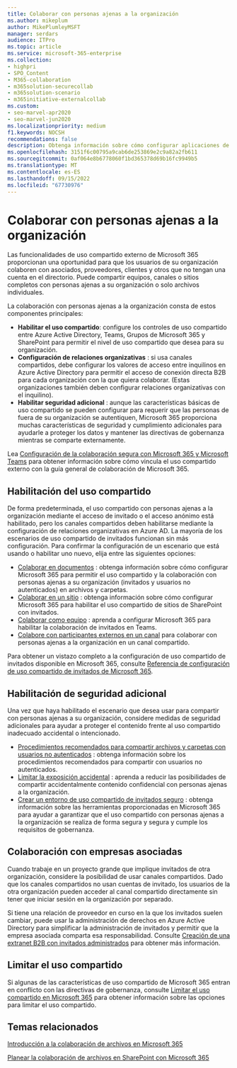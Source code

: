 ```yaml
---
title: Colaborar con personas ajenas a la organización
ms.author: mikeplum
author: MikePlumleyMSFT
manager: serdars
audience: ITPro
ms.topic: article
ms.service: microsoft-365-enterprise
ms.collection:
- highpri
- SPO_Content
- M365-collaboration
- m365solution-securecollab
- m365solution-scenario
- m365initiative-externalcollab
ms.custom:
- seo-marvel-apr2020
- seo-marvel-jun2020
ms.localizationpriority: medium
f1.keywords: NOCSH
recommendations: false
description: Obtenga información sobre cómo configurar aplicaciones de Microsoft 365 como Teams, OneDrive y SharePoint para la colaboración con personas ajenas a su organización.
ms.openlocfilehash: 3151f6c00795a9cab6de253869e2c9a82a2fb611
ms.sourcegitcommit: 0af064e8b6778060f1bd365378d69b16fc9949b5
ms.translationtype: MT
ms.contentlocale: es-ES
ms.lasthandoff: 09/15/2022
ms.locfileid: "67730976"
---
```

# <a name="collaborating-with-people-outside-your-organization"></a>Colaborar con personas ajenas a la organización

Las funcionalidades de uso compartido externo de Microsoft 365 proporcionan una oportunidad para que los usuarios de su organización colaboren con asociados, proveedores, clientes y otros que no tengan una cuenta en el directorio. Puede compartir equipos, canales o sitios completos con personas ajenas a su organización o solo archivos individuales.

La colaboración con personas ajenas a la organización consta de estos componentes principales:

- **Habilitar el uso compartido**: configure los controles de uso compartido entre Azure Active Directory, Teams, Grupos de Microsoft 365 y SharePoint para permitir el nivel de uso compartido que desea para su organización.
- **Configuración de relaciones organizativas** : si usa canales compartidos, debe configurar los valores de acceso entre inquilinos en Azure Active Directory para permitir el acceso de conexión directa B2B para cada organización con la que quiera colaborar. (Estas organizaciones también deben configurar relaciones organizativas con el inquilino).
- **Habilitar seguridad adicional** : aunque las características básicas de uso compartido se pueden configurar para requerir que las personas de fuera de su organización se autentiquen, Microsoft 365 proporciona muchas características de seguridad y cumplimiento adicionales para ayudarle a proteger los datos y mantener las directivas de gobernanza mientras se comparte externamente.

Lea [Configuración de la colaboración segura con Microsoft 365 y Microsoft Teams](/microsoft-365/solutions/setup-secure-collaboration-with-teams) para obtener información sobre cómo vincula el uso compartido externo con la guía general de colaboración de Microsoft 365.

## <a name="enable-sharing"></a>Habilitación del uso compartido

De forma predeterminada, el uso compartido con personas ajenas a la organización mediante el acceso de invitado o el acceso anónimo está habilitado, pero los canales compartidos deben habilitarse mediante la configuración de relaciones organizativas en Azure AD. La mayoría de los escenarios de uso compartido de invitados funcionan sin más configuración. Para confirmar la configuración de un escenario que está usando o habilitar uno nuevo, elija entre las siguientes opciones:

- [Colaborar en documentos](collaborate-on-documents.md) : obtenga información sobre cómo configurar Microsoft 365 para permitir el uso compartido y la colaboración con personas ajenas a su organización (invitados y usuarios no autenticados) en archivos y carpetas.
- [Colaborar en un sitio](collaborate-in-site.md) : obtenga información sobre cómo configurar Microsoft 365 para habilitar el uso compartido de sitios de SharePoint con invitados.
- [Colaborar como equipo](collaborate-as-team.md) : aprenda a configurar Microsoft 365 para habilitar la colaboración de invitados en Teams.
- [Colabore con participantes externos en un canal](/microsoft-365/solutions/collaborate-teams-direct-connect) para colaborar con personas ajenas a la organización en un canal compartido.

Para obtener un vistazo completo a la configuración de uso compartido de invitados disponible en Microsoft 365, consulte [Referencia de configuración de uso compartido de invitados de Microsoft 365](microsoft-365-guest-settings.md).

## <a name="enable-additional-security"></a>Habilitación de seguridad adicional

Una vez que haya habilitado el escenario que desea usar para compartir con personas ajenas a su organización, considere medidas de seguridad adicionales para ayudar a proteger el contenido frente al uso compartido inadecuado accidental o intencionado.

- [Procedimientos recomendados para compartir archivos y carpetas con usuarios no autenticados](best-practices-anonymous-sharing.md) : obtenga información sobre los procedimientos recomendados para compartir con usuarios no autenticados.
- [Limitar la exposición accidental](share-limit-accidental-exposure.md) : aprenda a reducir las posibilidades de compartir accidentalmente contenido confidencial con personas ajenas a la organización.
- [Crear un entorno de uso compartido de invitados seguro](create-secure-guest-sharing-environment.md) : obtenga información sobre las herramientas proporcionadas en Microsoft 365 para ayudar a garantizar que el uso compartido con personas ajenas a la organización se realiza de forma segura y segura y cumple los requisitos de gobernanza.

## <a name="collaborate-with-partner-companies"></a>Colaboración con empresas asociadas

Cuando trabaje en un proyecto grande que implique invitados de otra organización, considere la posibilidad de usar canales compartidos. Dado que los canales compartidos no usan cuentas de invitado, los usuarios de la otra organización pueden acceder al canal compartido directamente sin tener que iniciar sesión en la organización por separado.

Si tiene una relación de proveedor en curso en la que los invitados suelen cambiar, puede usar la administración de derechos en Azure Active Directory para simplificar la administración de invitados y permitir que la empresa asociada comparta esa responsabilidad. Consulte [Creación de una extranet B2B con invitados administrados](b2b-extranet.md) para obtener más información.

## <a name="limit-sharing"></a>Limitar el uso compartido

Si algunas de las características de uso compartido de Microsoft 365 entran en conflicto con las directivas de gobernanza, consulte [Limitar el uso compartido en Microsoft 365](microsoft-365-limit-sharing.md) para obtener información sobre las opciones para limitar el uso compartido.

## <a name="related-topics"></a>Temas relacionados

[Introducción a la colaboración de archivos en Microsoft 365](/sharepoint/intro-to-file-collaboration)

[Planear la colaboración de archivos en SharePoint con Microsoft 365](/sharepoint/deploy-file-collaboration)
